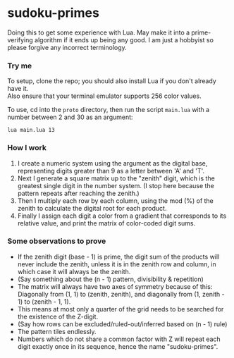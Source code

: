 # sudoku-primes
Doing this to get some experience with Lua. May make it into a prime-verifying algorithm if it ends up being any good.
I am just a hobbyist so please forgive any incorrect terminology. <br>

### Try me
To setup, clone the repo; you should also install Lua if you don't already have it.<br>
Also ensure that your terminal emulator supports 256 color values.<br>

To use, cd into the `proto` directory, then run the script `main.lua` 
with a number between 2 and 30 as an argument:<br>
``` 
lua main.lua 13 
```

### How I work
1. I create a numeric system using the argument as the digital base,
representing digits greater than 9 as a letter between 'A' and 'T'.<br>
2. Next I generate a square matrix up to the "zenith" digit,
which is the greatest single digit in the number system.
(I stop here because the pattern repeats after reaching the zenith.)<br>
4. Then I multiply each row by each column, using the mod (%) of the zenith 
to calculate the digital root for each product.<br>
5. Finally I assign each digit a color from a gradient that corresponds
to its relative value, and print the matrix of color-coded digit sums.<br>

### Some observations to prove
- If the zenith digit (base - 1) is prime, the digit sum of the products
will never include the zenith, unless it is in the zenith row and column,
in which case it will always be the zenith.
- (Say something about the (n - 1) pattern, divisibility & repetition)
- The matrix will always have two axes of symmetry because of this:
Diagonally from (1, 1) to (zenith, zenith), and
diagonally from (1, zenith - 1) to (zenith - 1, 1).
- This means at most only a quarter of the grid needs to be searched
for the existence of the Z-digit.
- (Say how rows can be excluded/ruled-out/inferred based on (n - 1) rule)
- The pattern tiles endlessly.
- Numbers which do not share a common factor with Z will repeat
each digit exactly once in its sequence, hence the name "sudoku-primes".

